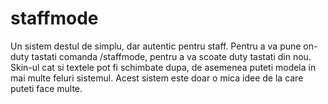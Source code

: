# staffmode
Un sistem destul de simplu, dar autentic pentru staff. Pentru a va pune on-duty tastati comanda /staffmode, pentru a va scoate duty tastati din nou.  Skin-ul cat si textele pot fi schimbate dupa, de asemenea puteti modela in mai multe feluri sistemul. Acest sistem este  doar o mica idee de la care puteti face multe.
